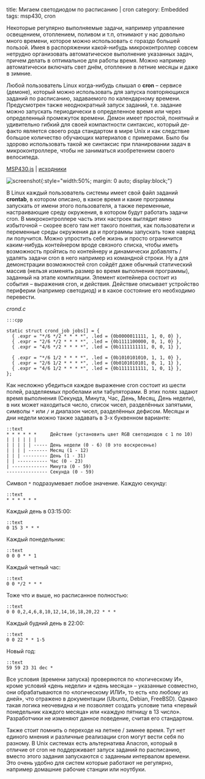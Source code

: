 title: Мигаем светодиодом по расписанию | cron
category: Embedded
tags: msp430, cron

Некоторые регулярно выполняемые задачи, например управление освещением, отоплением, поливом и т.п, отнимают у нас довольно много времени, которое можно использовать с гораздо большей пользой. Имея в распоряжении какой-нибудь микроконтроллер совсем нетрудно организовать автоматическое выполнение указанных задач, причем делать в оптимальное для работы время. Можно например автоматически включать свет днём, отопление в летние месяцы и даже в зимние.

Любой пользователь Linux когда-нибудь слышал о **cron** – сервисе (демоне), который можно использовать для запуска повторяющихся заданий по расписанию, задаваемого по календарному времени. Предусмотрен также неоднократный запуск заданий, т.е. задание можно запускать периодически в определенное время или через определенный промежуток времени. Демон имеет простой, понятный и удивительно гибкий для своей компактности синтаксис, который де-факто является своего рода стандартом в мире Unix и как следствие большое количество обучающих материалов с примерами. Было бы здорово использовать такой же синтаксис при планировании задач в микроконтроллере, чтобы не заниматься изобретением своего велосипеда.

[MSP430.js](http://mazko.github.io/MSP430.js/2aee8afe021c316e992d771bbde8e14c) | [исходники]({attach}emcron.zip)

[comment]: <> (byzanz-record --x=313 --y=131 -w 803 --delay 3 -d 55 ui.flv)
[comment]: <> (rm -rf frames/* && ffmpeg -i ui.flv -pix_fmt rgb24 -r 10 "frames/frame-%05d.png")
[comment]: <> (convert -monitor -limit memory 1024MiB -limit map 2048MiB -layers Optimize -layers removeDups -delay 10 -loop 0 "frames/*.png" ui.gif)

![screenshot]({attach}ui.gif){:style="width:50%; margin: 0 auto; display:block;"}

В Linux каждый пользователь системы имеет свой файл заданий **crontab**, в котором описано, в какое время и какие программы запускать от имени этого пользователя, а также переменные, настраивающие среду окружения, в котором будут работать задачи cron. В микроконтроллере часть этих настроек выглядит явно избыточной – скорее всего там нет такого понятия, как пользователи и переменные среды окружения да и программы запускать тоже навряд ли получится. Можно упростить себе жизнь и просто ограничится каким-нибудь контейнером вроде связного списка, чтобы иметь возможность пройтись по контейнеру и динамически добавлять / удалять задачи cron в него например из командной строки. Ну а для демонстрации возможностей cron сойдёт даже обычный статический массив (нельзя изменять размер во время выполнения программы), заданный на этапе компиляции. Элемент контейнера состоит из события – выражения cron, и действия. Действие описывает устройство периферии (например светодиод) и в какое состояние его необходимо перевести.

*crond.c*

    :::cpp

    static struct crond_job jobs[] = {
      { .expr = "*/6 */2 * * * *", .led = {0b0000011111, 1, 0, 0} },
      { .expr = "2/6 */2 * * * *", .led = {0b1111100000, 0, 1, 0} },
      { .expr = "4/6 */2 * * * *", .led = {0b1111111111, 0, 0, 1} },

      { .expr = "*/6 1/2 * * * *", .led = {0b1010101010, 1, 1, 0} },
      { .expr = "2/6 1/2 * * * *", .led = {0b0101010101, 0, 1, 1} },
      { .expr = "4/6 1/2 * * * *", .led = {0b1111111111, 1, 0, 1} },
    };

Как несложно убедиться каждое выражение cron состоит из шести полей, разделяемых пробелами или табуляторами. В этих полях  задают время выполнения (Секунда, Минута, Час, День, Месяц, День недели), в них может находиться число, список чисел, разделённых запятыми, символы ```*``` или ```/``` и диапазон чисел, разделённых дефисом. Месяцы и дни недели можно также задавать в 3-х буквенном варианте:

    ::text
    * * * * * *     Действие (установить цвет RGB светодиодов с 1 по 10)
    | | | | | |
    | | | | | ----- День недели (0 - 6) (0 это воскресенье)
    | | | | ------- Месяц (1 - 12)
    | | | --------- День (1 - 31)
    | | ----------- Час (0 - 23)
    | ------------- Минута (0 - 59)
    --------------- Секунда (0 - 59)

Символ ```*``` подразумевает любое значение. Каждую секунду:

    ::text
    * * * * * *

Каждый день в 03:15:00:

    ::text
    0 15 3 * * *

Каждый понедельник:

    ::text
    0 0 0 * * 1

Каждый четный час:

    ::text
    0 0 */2 * * *

Тоже что и выше, но расписанное полностью:

    ::text
    0 0 0,2,4,6,8,10,12,14,16,18,20,22 * * *

Каждый будний день в 22:00:

    ::text
    0 0 22 * * 1-5

Новый год:

    ::text
    59 59 23 31 dec *

Все условия (времени запуска) проверяются по «логическому И», кроме условий «день недели» и «день месяца» – указанные совместно, они обрабатываются по «логическому ИЛИ», то есть «по любому из дней», что отражено в документации (Ubuntu, Debian, FreeBSD). Однако такая логика неочевидна и не позволяет создать условие типа «первый понедельник каждого месяца» или «каждую пятницу в 13 число». Разработчики не изменяют данное поведение, считая его стандартом.

Также стоит помнить о переходе на летнее / зимнее время. Тут нет единого мнения и различные реализации cron могут вести себя по разному. В Unix системах есть альтернатива Anacron, который в отличие от cron не поддерживает запуск заданий по расписанию, вместо этого задания запускаются с заданным интервалом времени. Это очень удобно для систем которые работают не регулярно, например домашние рабочие станции или ноутбуки.